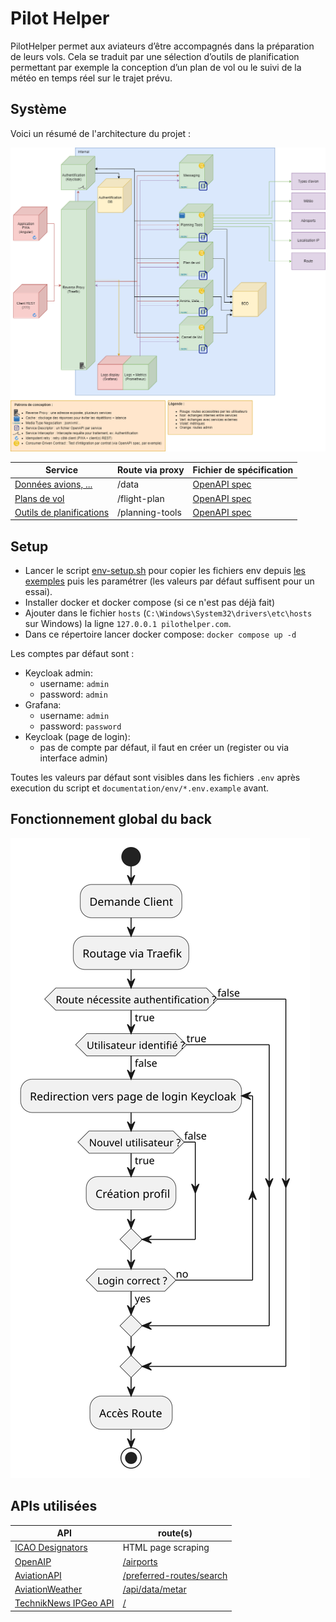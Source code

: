 # Pilot Helper

PilotHelper permet aux aviateurs d’être accompagnés dans la préparation 
de leurs vols. Cela se traduit par une sélection d’outils de planification 
permettant par exemple la conception d’un plan de vol ou le suivi de la 
météo en temps réel sur le trajet prévu.

## Système

Voici un résumé de l'architecture du projet :

![](./documentation/system-overview.png)

| Service                                      | Route via proxy | Fichier de spécification                                                       |
|----------------------------------------------|-----------------|--------------------------------------------------------------------------------|
| [Données avions, ...](./data)                | /data           | [OpenAPI spec](./data/src/main/resources/openapi/documentation.yaml)           |
| [Plans de vol](./flight-plan)                | /flight-plan    | [OpenAPI spec](./flight-plan/src/main/resources/openapi/documentation.yaml)    |
| [Outils de planifications](./planning-tools) | /planning-tools | [OpenAPI spec](./planning-tools/src/main/resources/openapi/documentation.yaml) |

## Setup

- Lancer le script [env-setup.sh](./env-setup.sh) pour copier les fichiers env depuis [les exemples](./documentation/env) puis les paramétrer (les valeurs par défaut suffisent pour un essai).
- Installer docker et docker compose (si ce n'est pas déjà fait)
- Ajouter dans le fichier `hosts` (`C:\Windows\System32\drivers\etc\hosts` sur Windows) la
  ligne ```127.0.0.1 pilothelper.com```.
- Dans ce répertoire lancer docker compose: `docker compose up -d`

Les comptes par défaut sont :
- Keycloak admin:
  - username: `admin`
  - password: `admin`
- Grafana:
  - username: `admin`
  - password: `password`
- Keycloak (page de login):
  - pas de compte par défaut, il faut en créer un (register ou via interface admin)

Toutes les valeurs par défaut sont visibles dans les fichiers `.env` après execution du script et `documentation/env/*.env.example` avant.

## Fonctionnement global du back

[![](./documentation/process.svg)](./documentation/process.puml)

## APIs utilisées

| API                                                   | route(s)                                                                                                                  |
|-------------------------------------------------------|---------------------------------------------------------------------------------------------------------------------------|
| [ICAO Designators](https://www.icaodesignators.com)   | HTML page scraping                                                                                                        |
| [OpenAIP](https://www.openaip.net/)                   | [/airports](https://docs.openaip.net/#/Airports/get_airports)                                                             |
| [AviationAPI](https://www.aviationapi.com/)           | [/preferred-routes/search](https://docs.aviationapi.com/#tag/preferred-routes%2Fpaths%2F~1preferred-routes~1search%2Fget) |
| [AviationWeather](https://aviationweather.gov/)       | [/api/data/metar](https://aviationweather.gov/data/api/#/Data/dataMetars)                                                 |
| [TechnikNews IPGeo API](https://api.techniknews.net/) | [/](https://api.techniknews.net/ipgeo)                                                                                    |
